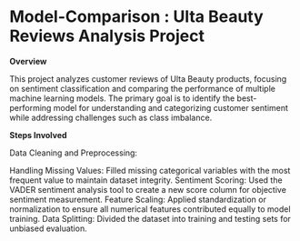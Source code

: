 # Model-Comparison : Ulta Beauty Reviews Analysis Project
**Overview**

This project analyzes customer reviews of Ulta Beauty products, focusing on sentiment classification and comparing the performance of multiple machine learning models. The primary goal is to identify the best-performing model for understanding and categorizing customer sentiment while addressing challenges such as class imbalance.

**Steps Involved**

Data Cleaning and Preprocessing:

Handling Missing Values: Filled missing categorical variables with the most frequent value to maintain dataset integrity.
Sentiment Scoring: Used the VADER sentiment analysis tool to create a new score column for objective sentiment measurement.
Feature Scaling: Applied standardization or normalization to ensure all numerical features contributed equally to model training.
Data Splitting: Divided the dataset into training and testing sets for unbiased evaluation.

